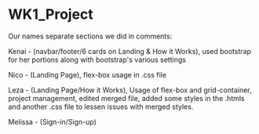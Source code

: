 # WK1_Project

Our names separate sections we did in comments:

Kenai - (navbar/footer/6 cards on Landing & How it Works), used bootstrap for her portions along with bootstrap's various settings

Nico - (Landing Page), flex-box usage in .css file

Leza - (Landing Page/How it Works), Usage of flex-box and grid-container, project management, edited merged file, added some styles in the .htmls and another .css file to lessen issues with merged styles.

Melissa - (Sign-in/Sign-up)
